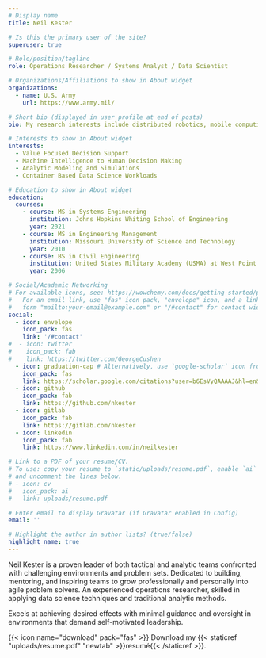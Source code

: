 ```yaml
---
# Display name
title: Neil Kester

# Is this the primary user of the site?
superuser: true

# Role/position/tagline
role: Operations Researcher / Systems Analyst / Data Scientist

# Organizations/Affiliations to show in About widget
organizations:
  - name: U.S. Army
    url: https://www.army.mil/

# Short bio (displayed in user profile at end of posts)
bio: My research interests include distributed robotics, mobile computing and programmable matter.

# Interests to show in About widget
interests:
  - Value Focused Decision Support
  - Machine Intelligence to Human Decision Making
  - Analytic Modeling and Simulations
  - Container Based Data Science Workloads

# Education to show in About widget
education:
  courses:
    - course: MS in Systems Engineering
      institution: Johns Hopkins Whiting School of Engineering
      year: 2021
    - course: MS in Engineering Management
      institution: Missouri University of Science and Technology
      year: 2010
    - course: BS in Civil Engineering
      institution: United States Military Academy (USMA) at West Point
      year: 2006

# Social/Academic Networking
# For available icons, see: https://wowchemy.com/docs/getting-started/page-builder/#icons
#   For an email link, use "fas" icon pack, "envelope" icon, and a link in the
#   form "mailto:your-email@example.com" or "/#contact" for contact widget.
social:
  - icon: envelope
    icon_pack: fas
    link: '/#contact'
#  - icon: twitter
#    icon_pack: fab
#    link: https://twitter.com/GeorgeCushen
  - icon: graduation-cap # Alternatively, use `google-scholar` icon from `ai` icon pack
    icon_pack: fas
    link: https://scholar.google.com/citations?user=b6EsVyQAAAAJ&hl=en&oi=ao
  - icon: github
    icon_pack: fab
    link: https://github.com/nkester
  - icon: gitlab
    icon_pack: fab
    link: https://gitlab.com/nkester
  - icon: linkedin
    icon_pack: fab
    link: https://www.linkedin.com/in/neilkester

# Link to a PDF of your resume/CV.
# To use: copy your resume to `static/uploads/resume.pdf`, enable `ai` icons in `params.toml`,
# and uncomment the lines below.
# - icon: cv
#   icon_pack: ai
#   link: uploads/resume.pdf

# Enter email to display Gravatar (if Gravatar enabled in Config)
email: ''

# Highlight the author in author lists? (true/false)
highlight_name: true
---
```


Neil Kester is a proven leader of both tactical and analytic teams confronted with challenging environments and problem sets. Dedicated to building, mentoring, and inspiring teams to grow professionally and personally into agile problem solvers. An experienced operations researcher, skilled in applying data science techniques and traditional analytic methods.  

Excels at achieving desired effects with minimal guidance and oversight in environments that demand self-motivated leadership.

{{< icon name="download" pack="fas" >}} Download my {{< staticref "uploads/resume.pdf" "newtab" >}}resumé{{< /staticref >}}.
